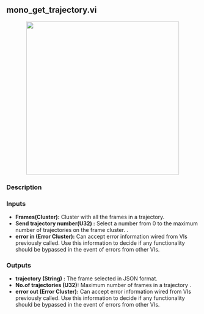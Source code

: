 ## mono_get_trajectory.vi
<p align="center">
<img src="https://github.com/monoDriveIO/client/raw/master/WikiPhotos/LV_client/utilities/mono__get__trajectoryc.png" 
width="400"  />
</p>

### Description 

### Inputs

- **Frames(Cluster):** Cluster with all the frames in a trajectory.
- **Send trajectory number(U32) :** Select a number from 0 to the maximum number of trajectories on the frame cluster. .
- **error in (Error Cluster):** Can accept error information wired from VIs previously called. Use this information to decide if any functionality should be bypassed in the event of errors from other VIs.


### Outputs

- **trajectory (String) :** The frame selected in JSON format.
- **No.of trajectories (U32):** Maximum number of frames in a trajectory .
- **error out (Error Cluster):** Can accept error information wired from VIs previously called. Use this information to decide if any functionality should be bypassed in the event of errors from other VIs.
